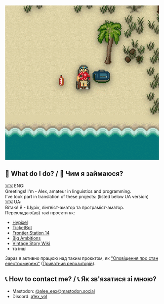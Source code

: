 ![literally me](ss13_beach.gif)

## 💽 What do I do? / 💽 Чим я займаюся?
🇺🇸 ENG:\
Greetings! I'm - Alex, amateur in linguistics and programming.\
I've took part in translation of these projects: (listed below UA version)\
🇺🇦 UA:\
Вітаю! Я - Шурік, лінгвіст-аматор та програміст-аматор.\
Перекладаю(ав) такі проекти як:
- [Hypixel](https://hypixel.net/)
- [TicketBot](https://ticketsbot.net/)
- [Frontier Station 14](https://github.com/Iced-Coded/frontier-station-14)
- [Big Ambitions](https://store.steampowered.com/app/1331550/Big_Ambitions/)
- [Vintage Story Wiki](https://wiki.vintagestory.at/index.php/Special:Contributions/Alexiex)
- та інші

Зараз я активно працюю над таким проєктом, як ["Оповіщення про стан електромережі"](https://github.com/Sanchez-Team/esp32-electricity-notifier) ([Приватний репозиторій](https://github.com/Iced-Coded/electro-arduino)).

## 📞 How to contact me? / 📞 Як зв'язатися зі мною?
- Mastodon: [@alee_eex@mastodon.social](https://mastodon.social/@alee_eex)
- Discord: [a1ex_vol](https://discordapp.com/users/1166724763746578514)
